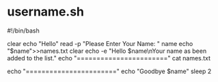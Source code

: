 # username.sh
#!/bin/bash

clear
echo "Hello"
read -p "Please Enter Your Name: " name
echo "$name">>names.txt
clear
echo -e "Hello $name\nYour name as been added to the list."
echo "======================="
cat names.txt

echo "======================="
echo "Goodbye $name"
sleep 2

